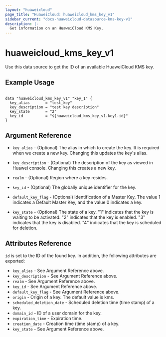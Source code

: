 ```yaml
---
layout: "huaweicloud"
page_title: "HuaweiCloud: huaweicloud_kms_key_v1"
sidebar_current: "docs-huaweicloud-datasource-kms-key-v1"
description: |-
  Get information on an HuaweiCloud KMS Key.
---
```


# huaweicloud\_kms\_key\_v1

Use this data source to get the ID of an available HuaweiCloud KMS key.

## Example Usage

```hcl

data "huaweicloud_kms_key_v1" "key_1" {
  key_alias       = "test_key"
  key_description = "test key description"
  key_state       = "2"
  key_id          = "${huaweicloud_kms_key_v1.key1.id}"
}
```

## Argument Reference

* `key_alias` - (Optional) The alias in which to create the key. It is required when
    we create a new key. Changing this updates the key's alias.

* `key_description` - (Optional) The description of the key as viewed in Huawei console.
    Changing this creates a new key.

* `realm` - (Optional) Region where a key resides.

* `key_id` - (Optional) The globally unique identifier for the key.

* `default_key_flag` - (Optional) Identification of a Master Key. The value 1 indicates a Default
    Master Key, and the value 0 indicates a key.

* `key_state` - (Optional) The state of a key. "1" indicates that the key is waiting to be activated.
    "2" indicates that the key is enabled. "3" indicates that the key is disabled. "4" indicates that
    the key is scheduled for deletion.


## Attributes Reference

`id` is set to the ID of the found key. In addition, the following attributes
are exported:

* `key_alias` - See Argument Reference above.
* `key_description` - See Argument Reference above.
* `realm` - See Argument Reference above.
* `key_id` - See Argument Reference above.
* `default_key_flag` - See Argument Reference above.
* `origin` - Origin of a key. The default value is kms.
* `scheduled_deletion_date` - Scheduled deletion time (time stamp) of a key.
* `domain_id` - ID of a user domain for the key.
* `expiration_time` - Expiration time.
* `creation_date` - Creation time (time stamp) of a key.
* `key_state` - See Argument Reference above.

